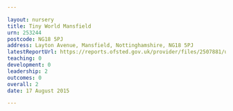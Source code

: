 ```yaml
---

layout: nursery
title: Tiny World Mansfield
urn: 253244
postcode: NG18 5PJ
address: Layton Avenue, Mansfield, Nottinghamshire, NG18 5PJ
latestReportUrl: https://reports.ofsted.gov.uk/provider/files/2507881/urn/253244.pdf
teaching: 0
development: 0
leadership: 2
outcomes: 0
overall: 2
date: 17 August 2015

---
```

